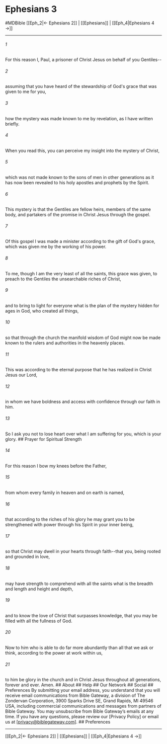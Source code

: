 # Ephesians 3
#MDBible
[[Eph_2|← Ephesians 2]] | [[Ephesians]] | [[Eph_4|Ephesians 4 →]]

***


###### 1 
For this reason I, Paul, a prisoner of Christ Jesus on behalf of you Gentiles-- 

###### 2 
assuming that you have heard of the stewardship of God's grace that was given to me for you, 

###### 3 
how the mystery was made known to me by revelation, as I have written briefly. 

###### 4 
When you read this, you can perceive my insight into the mystery of Christ, 

###### 5 
which was not made known to the sons of men in other generations as it has now been revealed to his holy apostles and prophets by the Spirit. 

###### 6 
This mystery is that the Gentiles are fellow heirs, members of the same body, and partakers of the promise in Christ Jesus through the gospel. 

###### 7 
Of this gospel I was made a minister according to the gift of God's grace, which was given me by the working of his power. 

###### 8 
To me, though I am the very least of all the saints, this grace was given, to preach to the Gentiles the unsearchable riches of Christ, 

###### 9 
and to bring to light for everyone what is the plan of the mystery hidden for ages in God, who created all things, 

###### 10 
so that through the church the manifold wisdom of God might now be made known to the rulers and authorities in the heavenly places. 

###### 11 
This was according to the eternal purpose that he has realized in Christ Jesus our Lord, 

###### 12 
in whom we have boldness and access with confidence through our faith in him. 

###### 13 
So I ask you not to lose heart over what I am suffering for you, which is your glory. ## Prayer for Spiritual Strength 

###### 14 
For this reason I bow my knees before the Father, 

###### 15 
from whom every family in heaven and on earth is named, 

###### 16 
that according to the riches of his glory he may grant you to be strengthened with power through his Spirit in your inner being, 

###### 17 
so that Christ may dwell in your hearts through faith--that you, being rooted and grounded in love, 

###### 18 
may have strength to comprehend with all the saints what is the breadth and length and height and depth, 

###### 19 
and to know the love of Christ that surpasses knowledge, that you may be filled with all the fullness of God. 

###### 20 
Now to him who is able to do far more abundantly than all that we ask or think, according to the power at work within us, 

###### 21 
to him be glory in the church and in Christ Jesus throughout all generations, forever and ever. Amen. ## About ## Help ## Our Network ## Social ## Preferences By submitting your email address, you understand that you will receive email communications from Bible Gateway, a division of The Zondervan Corporation, 3900 Sparks Drive SE, Grand Rapids, MI 49546 USA, including commercial communications and messages from partners of Bible Gateway. You may unsubscribe from Bible Gateway&rsquo;s emails at any time. If you have any questions, please review our [Privacy Policy] or email us at [privacy@biblegateway.com]. ## Preferences

***

[[Eph_2|← Ephesians 2]] | [[Ephesians]] | [[Eph_4|Ephesians 4 →]]
